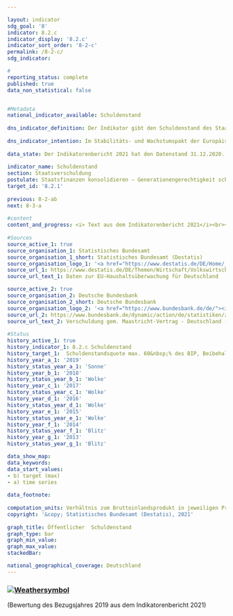 ```yaml
---

layout: indicator    
sdg_goal: '8'    
indicator: 8.2.c    
indicator_display: '8.2.c'    
indicator_sort_order: '8-2-c'    
permalink: /8-2-c/    
sdg_indicator:     

#    
reporting_status: complete    
published: true    
data_non_statistical: false    


#Metadata    
national_indicator_available: Schuldenstand    
    
dns_indicator_definition: Der Indikator gibt den Schuldenstand des Staates in der Abgrenzung des Maastricht-Vertrages in Relation zum Bruttoinlandsprodukt (BIP) in jeweiligen Preisen an. Damit dient der Indikator als Maßzahl der Staatsverschuldung.    
    
dns_indicator_intention: Im Stabilitäts- und Wachstumspakt der Europäischen Union ist der Referenzwert für die maximale Schuldenstandsquote auf 60&nbsp;% des BIP festgelegt. Dies ist auch die für diesen Bericht relevante nationale Zielwertobergrenze des Indikators.    
    
data_state: Der Indikatorenbericht 2021 hat den Datenstand 31.12.2020. Die Daten auf der DNS-Online Plattform werden regelmäßig aktualisiert, sodass online aktuellere Daten verfügbar sein können als im Indikatorenbericht 2021 veröffentlicht.    
    
indicator_name: Schuldenstand    
section: Staatsverschuldung    
postulate: Staatsfinanzen konsolidieren – Generationengerechtigkeit schaffen    
target_id: '8.2.1'    
    
previous: 8-2-ab    
next: 8-3-a    
    
#content    
content_and_progress: <i> Text aus dem Indikatorenbericht 2021</i><br><br>Die Schulden des Staates werden von der Bundesbank gemäß Vorgaben des Maastricht-Vertrages zweimal jährlich basierend auf Berechnungen des Statistischen Bundesamtes ermittelt. Das Bruttoinlandsprodukt (BIP) in jeweiligen Preisen wird im Rahmen der Volkswirtschaftlichen Gesamtrechnungen (VGR) im Statistischen Bundesamt berechnet und als vorläufiger Wert im Januar des Folgejahres veröffentlicht. Im letzten Jahr fand im Rahmen der Generalrevision 2019 der VGR eine grundlegende Überprüfung und Überarbeitung der Berechnungen statt. Im Ergebnis ist das nominale BIP nach der Generalrevision 2019 im Durchschnitt etwas niedriger. Das konjunkturelle Bild ist aber weitgehend unverändert geblieben.<br><br>Die Schuldenstandsquote wird sowohl von der Situation der öffentlichen Haushalte als auch von der wirtschaftlichen Entwicklung beeinflusst. Der Indikator setzt dabei die Bestandsgröße Schuldenstand ins Verhältnis zur Stromgröße BIP. Bei gleichbleibenden Schulden sinkt gemäß der Formel die Schuldenstandsquote daher umso schneller, je stärker das BIP wächst. Die Schuldenstandsquote fällt also bei einer positiven wirtschaftlichen Entwicklung auch ohne Reduzierung der gesamten absoluten öffentlichen Schulden. Andersrum kann die Schuldenstandsquote auch steigen, wenn sich die absoluten Schulden verringern, das BIP aber im selben Zeitraum einen stärkeren relativen Rückgang aufweist.<br><br>Weiterhin wird im Indikator die implizite Staatsverschuldung, also die zukünftig zugesicherten, jedoch noch nicht geleisteten Zahlungsverpflichtungen des Staates nicht einbezogen.<br><br>Die Schuldenstandsquote in Deutschland lag zwischen den Jahren 2003 und 2018 über dem europaweit einheitlich vorgeschriebenen Wert. Nachdem sie aufgrund der Konsolidierung der öffentlichen Haushalte von 67,3&nbsp;% im Jahr 2005 auf 64,0&nbsp;% im Jahr 2007 zurückgegangen war, stieg sie bis zum Jahr 2010 auf einen Höchststand von 82,3&nbsp;% an. Der Anstieg ist im Zusammenhang mit der Finanzmarkt- und Wirtschaftskrise zu sehen. Insgesamt hat sich der Schuldenstand des Staates in diesem Zeitraum von 1&nbsp;600 Milliarden um 511 Milliarden auf 2&nbsp;111 Milliarden Euro erhöht.<br><br>In den letzten acht Jahren nahm die Schuldenstandsquote kontinuierlich ab und lag in 2019 mit 59,6&nbsp;% erstmals seit 2002 wieder unter dem Referenzwert des Maastricht-Vertrags von 60&nbsp;%. Die Deutsche Bundesbank geht jedoch bereits davon aus, dass im laufenden Jahr die Staatsschulden angesichts der COVID-19-Pandemie stark zunehmen und die Schuldenstandsquote wieder deutlich über den Referenzwert steigen wird. Diese Entwicklung findt in der aktuellen Statusberechnung und damit beim ausgewiesenen Wettersymbol noch keine Berücksichtigung. Eine valide Einschätzung wird erst mit der Vorlage der Zahlen für das Jahr 2020 möglich sein.<br><br>Der Bund verringerte seine Schulden erstmals im Jahr 2015 um 24,3 Milliarden Euro auf 1&nbsp;372 Milliarden Euro. Im Jahr 2019 lagen die Schulden des Bundes bei 1&nbsp;299 Milliarden Euro. Die Schulden der Länder sanken seit ihrem Höchststand im Jahr 2012 um 75,1 Milliarden Euro auf 609 Milliarden Euro in 2019. Die Schulden der Gemeinden sind seit 2017 weiter gesunken, auf 165 Milliarden Euro (2019). Die Sozialversicherungen konnten den Schuldenstand seit 2010 um 651 Millionen Euro auf 695 Millionen Euro im Jahr 2019 reduzieren. Im Jahr 2019 entfielen rund 62,6&nbsp;% der gesamten Schulden auf den Bund, rund 29,4&nbsp;% auf die Länder und rund 8,0&nbsp;% auf die Gemeinden.<br><br>Den Schulden des Staates stehen auf der Aktivseite der Vermögensbilanz Vermögensgüter (Sach- und Geldvermögen) gegenüber. Die größten Vermögenspositionen des Staates sind die Bauten (Straßen, Schulen, öffentliche Gebäude). Nach der Vermögensrechnung des Statistischen Bundesamtes hatten die Sachanlagen im Jahr 2018 einen Vermögenswert (nach Abschreibungen) von 1&nbsp;418 Milliarden Euro. Das Geldvermögen betrug 1&nbsp;291 Milliarden Euro (2018). Darunter bilden die Wertpapiere den größten Vermögenswert.    
    
#Sources    
source_active_1: true                    
source_organisation_1: Statistisches Bundesamt                    
source_organisation_1_short: Statistisches Bundesamt (Destatis)                    
source_organisation_logo_1: '<a href="https://www.destatis.de/DE/Home/_inhalt.html"><img src="https://g205sdgs.github.io/sdg-indicators/public/logos/destatis.png" alt=" Statistisches Bundesamt (Destatis)" title="Klicken Sie hier um zu der Homepage der Organisation zu gelangen" style="border: transparent"/></a>'                    
source_url_1: https://www.destatis.de/DE/Themen/Wirtschaft/Volkswirtschaftliche-Gesamtrechnungen-Inlandsprodukt/Tabellen/eu-stabilitaetspakt-defizit-deutschland.html                        
source_url_text_1: Daten zur EU-Haushaltsüberwachung für Deutschland                        

source_active_2: true                    
source_organisation_2: Deutsche Bundesbank                    
source_organisation_2_short: Deutsche Bundesbank                    
source_organisation_logo_2: '<a href="https://www.bundesbank.de/de/"><img src="https://g205sdgs.github.io/sdg-indicators/public/logos/bundesbank.png" alt=" Deutsche Bundesbank" title="Klicken Sie hier um zu der Homepage der Organisation zu gelangen" style="border: transparent"/></a>'                    
source_url_2: https://www.bundesbank.de/dynamic/action/de/statistiken/zeitreihen-datenbanken/zeitreihen-datenbank/759778/759778?listId=www_v27_web011_21a                        
source_url_text_2: Verschuldung gem. Maastricht-Vertrag - Deutschland - Gesamtstaat                        
    
#Status    
history_active_1: true
history_indicator_1: 8.2.c Schuldenstand
history_target_1:  Schuldenstandsquote max. 60&nbsp;% des BIP, Beibehaltung bis 2030
history_year_a_1: '2019'                            
history_status_year_a_1: 'Sonne'
history_year_b_1: '2018'                            
history_status_year_b_1: 'Wolke'
history_year_c_1: '2017'                            
history_status_year_c_1: 'Wolke'
history_year_d_1: '2016'                            
history_status_year_d_1: 'Wolke'
history_year_e_1: '2015'                            
history_status_year_e_1: 'Wolke'
history_year_f_1: '2014'                            
history_status_year_f_1: 'Blitz'
history_year_g_1: '2013'                            
history_status_year_g_1: 'Blitz'    

data_show_map:     
data_keywords:    
data_start_values:     
- b) target (max)
- a) time series
    
data_footnote:     
    
computation_units: Verhältnis zum Bruttoinlandsprodukt in jeweiligen Preisen, in&nbsp;%    
copyright: '&copy; Statistisches Bundesamt (Destatis), 2021'
    
graph_title: Öffentlicher  Schuldenstand    
graph_type: bar    
graph_min_value:     
graph_max_value:     
stackedBar:     

national_geographical_coverage: Deutschland    
---    
```

<div>
  <div class="my-header">
    <h3>
      <a href="https://sustainabledevelopment-deutschland.github.io/status/"><img src="https://g205sdgs.github.io/sdg-indicators/public/Wettersymbole/Sonne.png" title="Bei Fortsetzung der Entwicklung beträgt die Abweichung vom Zielwert weniger als 5&nbsp;% der Differenz zwischen Zielwert und aktuellem Wert" alt="Weathersymbol" />
      </a>
    </h3>
  </div>
  <div class="my-header-note">
    <span> (Bewertung des Bezugsjahres 2019 aus dem Indikatorenbericht 2021)</span>
  </div>
</div>